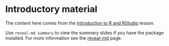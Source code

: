 # Introductory material

The content here comes from the [Introduction to R and RStudio](http://swcarpentry.github.io/r-novice-gapminder/01-rstudio-intro/) lesson.

Use `reveal-md summary` to view the summary slides if you have the package installed.
For more information see the [reveal-md](https://github.com/webpro/reveal-md) page.